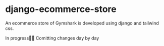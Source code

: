# django-ecommerce-store
An ecommerce store of Gymshark is developed using django and tailwind css.


In progress✌🏻
Comitting changes day by day
